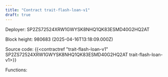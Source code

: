 ```yaml
---
title: "Contract trait-flash-loan-v1"
draft: true
---
```

Deployer: SP2ZS72524XRW1GWYSK8NHQ1QK83ESMD40G2HQ2AT


 



Block height: 980683 (2025-04-16T13:18:09.000Z)

Source code: {{<contractref "trait-flash-loan-v1" SP2ZS72524XRW1GWYSK8NHQ1QK83ESMD40G2HQ2AT trait-flash-loan-v1>}}

Functions:


